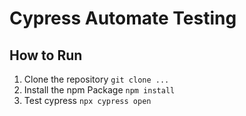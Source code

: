 # Cypress Automate Testing
## How to Run
1. Clone the repository `git clone ...`
2. Install the npm Package `npm install`
3. Test cypress `npx cypress open`
